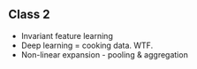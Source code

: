 ## Class 2
* Invariant feature learning
* Deep learning = cooking data.  WTF.
* Non-linear expansion - pooling & aggregation
